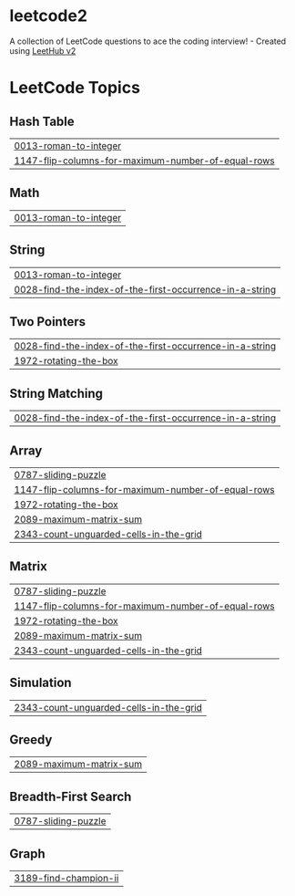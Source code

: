 # leetcode2
A collection of LeetCode questions to ace the coding interview! - Created using [LeetHub v2](https://github.com/arunbhardwaj/LeetHub-2.0)

<!---LeetCode Topics Start-->
# LeetCode Topics
## Hash Table
|  |
| ------- |
| [0013-roman-to-integer](https://github.com/shivpoojan22/leetcode2/tree/master/0013-roman-to-integer) |
| [1147-flip-columns-for-maximum-number-of-equal-rows](https://github.com/shivpoojan22/leetcode2/tree/master/1147-flip-columns-for-maximum-number-of-equal-rows) |
## Math
|  |
| ------- |
| [0013-roman-to-integer](https://github.com/shivpoojan22/leetcode2/tree/master/0013-roman-to-integer) |
## String
|  |
| ------- |
| [0013-roman-to-integer](https://github.com/shivpoojan22/leetcode2/tree/master/0013-roman-to-integer) |
| [0028-find-the-index-of-the-first-occurrence-in-a-string](https://github.com/shivpoojan22/leetcode2/tree/master/0028-find-the-index-of-the-first-occurrence-in-a-string) |
## Two Pointers
|  |
| ------- |
| [0028-find-the-index-of-the-first-occurrence-in-a-string](https://github.com/shivpoojan22/leetcode2/tree/master/0028-find-the-index-of-the-first-occurrence-in-a-string) |
| [1972-rotating-the-box](https://github.com/shivpoojan22/leetcode2/tree/master/1972-rotating-the-box) |
## String Matching
|  |
| ------- |
| [0028-find-the-index-of-the-first-occurrence-in-a-string](https://github.com/shivpoojan22/leetcode2/tree/master/0028-find-the-index-of-the-first-occurrence-in-a-string) |
## Array
|  |
| ------- |
| [0787-sliding-puzzle](https://github.com/shivpoojan22/leetcode2/tree/master/0787-sliding-puzzle) |
| [1147-flip-columns-for-maximum-number-of-equal-rows](https://github.com/shivpoojan22/leetcode2/tree/master/1147-flip-columns-for-maximum-number-of-equal-rows) |
| [1972-rotating-the-box](https://github.com/shivpoojan22/leetcode2/tree/master/1972-rotating-the-box) |
| [2089-maximum-matrix-sum](https://github.com/shivpoojan22/leetcode2/tree/master/2089-maximum-matrix-sum) |
| [2343-count-unguarded-cells-in-the-grid](https://github.com/shivpoojan22/leetcode2/tree/master/2343-count-unguarded-cells-in-the-grid) |
## Matrix
|  |
| ------- |
| [0787-sliding-puzzle](https://github.com/shivpoojan22/leetcode2/tree/master/0787-sliding-puzzle) |
| [1147-flip-columns-for-maximum-number-of-equal-rows](https://github.com/shivpoojan22/leetcode2/tree/master/1147-flip-columns-for-maximum-number-of-equal-rows) |
| [1972-rotating-the-box](https://github.com/shivpoojan22/leetcode2/tree/master/1972-rotating-the-box) |
| [2089-maximum-matrix-sum](https://github.com/shivpoojan22/leetcode2/tree/master/2089-maximum-matrix-sum) |
| [2343-count-unguarded-cells-in-the-grid](https://github.com/shivpoojan22/leetcode2/tree/master/2343-count-unguarded-cells-in-the-grid) |
## Simulation
|  |
| ------- |
| [2343-count-unguarded-cells-in-the-grid](https://github.com/shivpoojan22/leetcode2/tree/master/2343-count-unguarded-cells-in-the-grid) |
## Greedy
|  |
| ------- |
| [2089-maximum-matrix-sum](https://github.com/shivpoojan22/leetcode2/tree/master/2089-maximum-matrix-sum) |
## Breadth-First Search
|  |
| ------- |
| [0787-sliding-puzzle](https://github.com/shivpoojan22/leetcode2/tree/master/0787-sliding-puzzle) |
## Graph
|  |
| ------- |
| [3189-find-champion-ii](https://github.com/shivpoojan22/leetcode2/tree/master/3189-find-champion-ii) |
<!---LeetCode Topics End-->